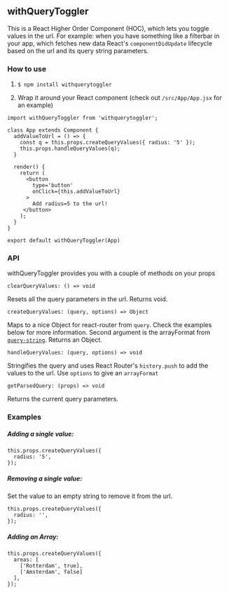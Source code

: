 ## withQueryToggler

This is a React Higher Order Component (HOC), which lets you toggle values in the url. For example: when you have something like a filterbar in your app, which fetches new data React's `componentDidUpdate` lifecycle based on the url and its query string parameters.

### How to use

1. `$ npm install withquerytoggler`

2. Wrap it around your React component (check out `/src/App/App.jsx` for an example)

```
import withQueryToggler from 'withquerytoggler';

class App extends Component {
  addValueToUrl = () => {
    const q = this.props.createQueryValues({ radius: '5' });
    this.props.handleQueryValues(q);
  }
  
  render() {
    return (
      <button 
        type='button' 
        onClick={this.addValueToUrl}
      >
        Add radius=5 to the url!
     </button>
    );
  }
}

export default withQueryToggler(App)
```

### API

withQueryToggler provides you with a couple of methods on your props

`clearQueryValues: () => void`

Resets all the query parameters in the url. Returns void.

`createQueryValues: (query, options) => Object`

Maps to a nice Object for react-router from `query`. Check the examples below for more information. Second argument is the arrayFormat from [`query-string`](https://www.npmjs.com/package/query-string). Returns an Object.

`handleQueryValues: (query, options) => void`

Stringifies the query and uses React Router's `history.push` to add the values to the url. Use `options` to give an `arrayFormat`

`getParsedQuery: (props) => void`

Returns the current query parameters.

### Examples

##### Adding a single value:
```
this.props.createQueryValues({ 
  radius: '5',
});
```

##### Removing a single value:
Set the value to an empty string to remove it from the url. 

```
this.props.createQueryValues({ 
  radius: '',
});
```

##### Adding an Array:
```
this.props.createQueryValues({ 
  areas: [
    ['Rotterdam', true], 
    ['Amsterdam', false]
  ], 
});
```

